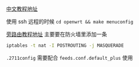 [中文教程地址](https://p3terx.com/archives/build-openwrt-with-github-actions.html)

使用 ssh 远程的时候
```cd openwrt && make menuconfig```

[旁路由教程地址](https://mlapp.cn/1008.html)
主要要在防火墙里添加一条
```bash
iptables -t nat -I POSTROUTING -j MASQUERADE
```

`.2711config` 需要配合 `feeds.conf.default_plus` 使用
